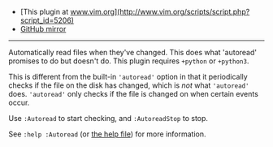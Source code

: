 - [This plugin at www.vim.org](http://www.vim.org/scripts/script.php?script_id=5206)
- [GitHub mirror](https://github.com/vim-scipts/auto_autoread)

----------------

Automatically read files when they've changed. This does what 'autoread'
promises to do but doesn't do. This plugin requires `+python` or `+python3`.

This is different from the built-in `'autoread'` option in that it periodically
checks if the file on the disk has changed, which is _not_ what `'autoread'`
does. `'autoread'` only checks if the file is changed on when certain events
occur.

Use `:Autoread` to start checking, and `:AutoreadStop` to stop.

See `:help :Autoread` (or [the help file][help]) for more information.

[help]: http://code.arp242.net/auto_autoread.vim/raw/tip/doc/auto_autoread.txt
